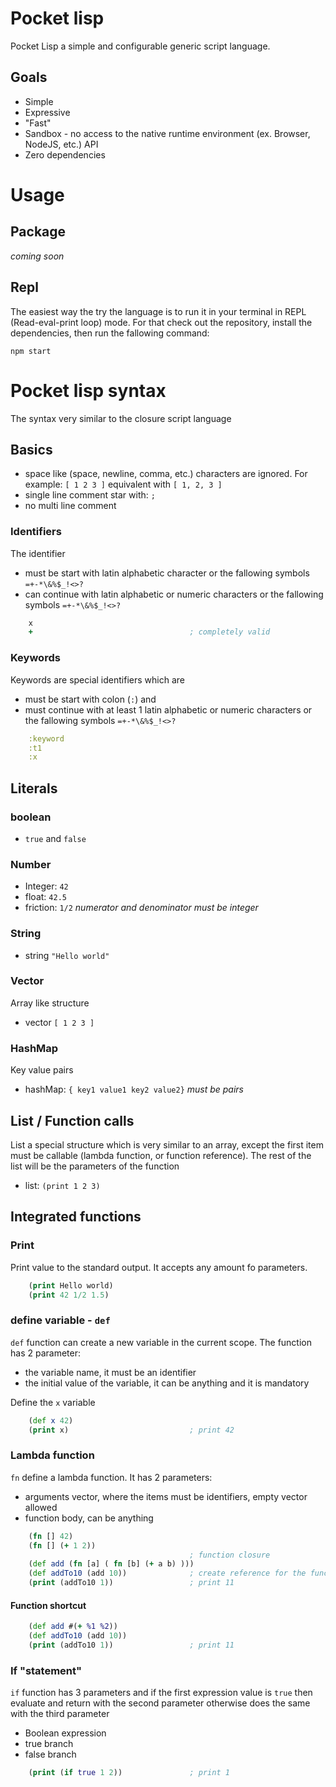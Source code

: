 # Pocket lisp

Pocket Lisp a simple and configurable generic script language.

## Goals

- Simple
- Expressive
- "Fast"
- Sandbox - no access to the native runtime environment (ex. Browser, NodeJS, etc.) API
- Zero dependencies

# Usage

## Package 

_coming soon_

## Repl

The easiest way the try the language is to run it in your terminal in REPL 
(Read-eval-print loop) mode. For that check out the repository, install the dependencies, 
then run the fallowing command:

    npm start


# Pocket lisp syntax

The syntax very similar to the closure script language


## Basics

- space like (space, newline, comma, etc.) characters are ignored.
  For example: `[ 1 2 3 ]` equivalent with `[ 1, 2, 3 ]` 
- single line comment star with: `;`
- no multi line comment

### Identifiers

The identifier
-  must be start with latin alphabetic character or the fallowing symbols `=+-*\&%$_!<>?`
- can continue with latin alphabetic or numeric characters or the fallowing symbols `=+-*\&%$_!<>?`

```clojure 
    x
    +                                   ; completely valid
```

### Keywords

Keywords are special identifiers which are
- must be start with colon (`:`) and 
- must continue with at least 1 latin alphabetic or numeric characters or the fallowing symbols `=+-*\&%$_!<>?`

```clojure
    :keyword
    :t1
    :x
```

## Literals

### boolean
- `true` and `false`
 
### Number

- Integer: `42`
- float: `42.5`
- friction: `1/2` *numerator and denominator must be integer*

### String

- string `"Hello world"` 

### Vector

Array like structure

- vector `[ 1 2 3 ]`

### HashMap

Key value pairs

- hashMap: `{ key1 value1 key2 value2}` *must be pairs*

## List / Function calls

List a special structure which is very similar to an array, 
except the first item must be callable (lambda function, or function reference). 
The rest of the list will be the parameters of the function 

- list: `(print 1 2 3)`

## Integrated functions

### Print

Print value to the standard output. It accepts any amount fo parameters.

```clojure
    (print Hello world)
    (print 42 1/2 1.5)
```

### define variable - `def` 

`def` function can create a new variable in the current scope.
The function has 2 parameter:
- the variable name, it must be an identifier
- the initial value of the variable, it can be anything and it is mandatory

Define the `x` variable

```clojure
    (def x 42)
    (print x)                           ; print 42
```

### Lambda function

`fn` define a lambda function. It has 2 parameters:
- arguments vector, where the items must be identifiers, empty vector allowed
- function body, can be anything


```clojure
    (fn [] 42)
    (fn [] (+ 1 2))
                                        ; function closure 
    (def add (fn [a] ( fn [b] (+ a b) )))
    (def addTo10 (add 10))              ; create reference for the function
    (print (addTo10 1))                 ; print 11
```

#### Function shortcut

```clojure
    (def add #(+ %1 %2))
    (def addTo10 (add 10))
    (print (addTo10 1))                 ; print 11
```

    
        

### If "statement"

`if` function has 3 parameters and if the first expression value is `true` then evaluate and return with the second parameter otherwise does the same with the third parameter

- Boolean expression
- true branch
- false branch

```clojure
    (print (if true 1 2))               ; print 1
```
